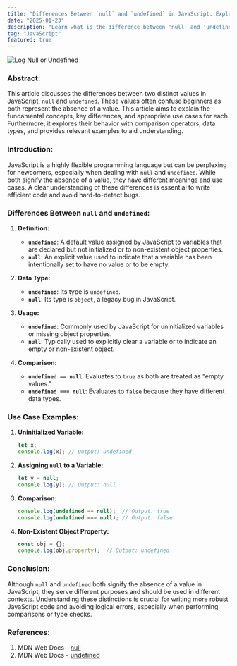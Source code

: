```yaml
---
title: "Differences Between `null` and `undefined` in JavaScript: Explanation and Use Cases"
date: "2025-01-23"
description: "Learn what is the difference between 'null' and 'undefined' in JavaScript."
tag: "JavaScript"
featured: true
---
```


<img src="/images/blog/differences-between-null-and-undefined-in-javascript-explanation-and-use-cases.jpg" alt="Log Null or Undefined" />

### **Abstract:**  
This article discusses the differences between two distinct values in JavaScript, `null` and `undefined`. These values often confuse beginners as both represent the absence of a value. This article aims to explain the fundamental concepts, key differences, and appropriate use cases for each. Furthermore, it explores their behavior with comparison operators, data types, and provides relevant examples to aid understanding.

### **Introduction:**  
JavaScript is a highly flexible programming language but can be perplexing for newcomers, especially when dealing with `null` and `undefined`. While both signify the absence of a value, they have different meanings and use cases. A clear understanding of these differences is essential to write efficient code and avoid hard-to-detect bugs.

### **Differences Between `null` and `undefined`:**

1. **Definition:**  
   - **`undefined`**: A default value assigned by JavaScript to variables that are declared but not initialized or to non-existent object properties.  
   - **`null`**: An explicit value used to indicate that a variable has been intentionally set to have no value or to be empty.

2. **Data Type:**  
   - **`undefined`**: Its type is `undefined`.  
   - **`null`**: Its type is `object`, a legacy bug in JavaScript.

3. **Usage:**  
   - **`undefined`**: Commonly used by JavaScript for uninitialized variables or missing object properties.  
   - **`null`**: Typically used to explicitly clear a variable or to indicate an empty or non-existent object.

4. **Comparison:**  
   - **`undefined == null`**: Evaluates to `true` as both are treated as "empty values."  
   - **`undefined === null`**: Evaluates to `false` because they have different data types.

### **Use Case Examples:**

1. **Uninitialized Variable:**
   ```javascript
   let x;
   console.log(x); // Output: undefined
   ```

2. **Assigning `null` to a Variable:**
   ```javascript
   let y = null;
   console.log(y); // Output: null
   ```

3. **Comparison:**
   ```javascript
   console.log(undefined == null);  // Output: true
   console.log(undefined === null); // Output: false
   ```

4. **Non-Existent Object Property:**
   ```javascript
   const obj = {};
   console.log(obj.property);  // Output: undefined
   ```

### **Conclusion:**  
Although `null` and `undefined` both signify the absence of a value in JavaScript, they serve different purposes and should be used in different contexts. Understanding these distinctions is crucial for writing more robust JavaScript code and avoiding logical errors, especially when performing comparisons or type checks.

### **References:**  
1. MDN Web Docs - [null](https://developer.mozilla.org/en-US/docs/Web/JavaScript/Reference/Global_Objects/null)  
2. MDN Web Docs - [undefined](https://developer.mozilla.org/en-US/docs/Web/JavaScript/Reference/Global_Objects/undefined)  